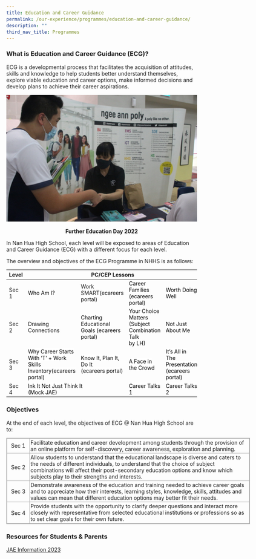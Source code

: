 ```yaml
---
title: Education and Career Guidance
permalink: /our-experience/programmes/education-and-career-guidance/
description: ""
third_nav_title: Programmes
---
```

### What is Education and Career Guidance (ECG)?




ECG is a developmental process that facilitates the acquisition of attitudes, skills and knowledge to help students better understand themselves, explore viable education and career options, make informed decisions and develop plans to achieve their career aspirations.

![](/images/Further%20Education%20Day%202022.jpg)
<p style="text-align: center"><strong>Further Education Day 2022</strong></p>

In Nan Hua High School, each level will be exposed to areas of Education and Career Guidance (ECG) with a different focus for each level.

The overview and objectives of the ECG Programme in NHHS is as follows:

  

<table class="tg">
<thead>
  <tr>
    <th class="tg-a4yv">Level</th>
    <th class="tg-a4yv" colspan="4">PC/CEP Lessons</th>
  </tr>
</thead>
<tbody>
  <tr>
    <td class="tg-baqh">Sec 1</td>
    <td class="tg-92kb"><span style="color:#030303;background-color:#FFF">Who Am I?</span></td>
    <td class="tg-qx1l">Work SMART<span style="color:#030303;background-color:#FFF">(ecareers portal)</span></td>
    <td class="tg-92kb"><span style="color:#030303;background-color:#FFF">Career Families </span><span style="color:#030303;background-color:transparent">(ecareers portal) </span></td>
    <td class="tg-92kb"><span style="color:#030303;background-color:#FFF">Worth Doing Well</span></td>
  </tr>
  <tr>
    <td class="tg-baqh">Sec 2</td>
    <td class="tg-92kb"><span style="color:#030303;background-color:#FFF">Drawing Connections</span></td>
    <td class="tg-92kb"><span style="color:#030303;background-color:#FFF">Charting Educational Goals </span><span style="color:#030303;background-color:transparent">(ecareers portal)</span></td>
    <td class="tg-92kb"><span style="color:#030303;background-color:#FFF">Your Choice Matters (Subject Combination Talk</span><br><span style="color:#030303;background-color:#FFF">by LH) </span></td>
    <td class="tg-92kb"><span style="color:#030303;background-color:#FFF">Not Just About Me</span></td>
  </tr>
  <tr>
    <td class="tg-baqh">Sec 3 </td>
    <td class="tg-qx1l"><span style="color:#030303;background-color:#FFF">Why Career Starts With ‘T’ + Work Skills Inventory(ecareers portal)</span> </td>
    <td class="tg-nrix"> <span style="color:#030303;background-color:#FFF">Know It, Plan It, Do It</span><br><span style="color:#030303;background-color:#FFF">(ecareers portal)</span></td>
    <td class="tg-nrix"> <span style="color:#030303;background-color:#FFF">A Face in the Crowd</span></td>
    <td class="tg-nrix"> <span style="color:#030303;background-color:#FFF">It’s All in The Presentation (ecareers portal)</span></td>
  </tr>
  <tr>
    <td class="tg-baqh">Sec 4 </td>
    <td class="tg-nrix" colspan="2"> <span style="color:#030303;background-color:#FFF">Ink It Not Just Think It</span><br><span style="color:#030303;background-color:#FFF">(Mock JAE)</span><span style="color:#030303;background-color:transparent"> </span> </td>
    <td class="tg-92kb"><span style="color:#030303;background-color:#FFF">Career Talks 1</span> </td>
    <td class="tg-92kb"><span style="color:#030303;background-color:#FFF">Career Talks 2 </span> </td>
  </tr>
</tbody>
</table>

### **Objectives**

At the end of each level, the objectives of ECG @ Nan Hua High School are to:

  

<table class="ive_eobj_center iveo_table ives_tab_simple3" style="margin-top: auto; margin-right: 0px !important; margin-bottom: auto; margin-left: auto; outline: 0px; padding: 0px; box-sizing: border-box; border-collapse: collapse; clear: both; border: 1px solid rgb(170, 170, 170); width: 644px; height: auto !important;"><tbody style="margin: 0px; outline: 0px; padding: 0px; box-sizing: border-box;"><tr style="margin: 0px; outline: 0px; padding: 0px; box-sizing: border-box;"><td style="margin: 0px; outline: 0px; padding: 2px; box-sizing: border-box; text-align: center; border: 1px solid rgb(170, 170, 170); width: 60px;">Sec 1</td><td style="margin: 0px; outline: 0px; padding: 2px; box-sizing: border-box; text-align: left; border: 1px solid rgb(170, 170, 170); width: 584px;">Facilitate education and career development among students through the provision of an online platform for self-discovery, career awareness, exploration and planning.<span style="margin: 0px; outline: 0px; padding: 0px; box-sizing: border-box; font-size: 11pt; line-height: 15.6933px; font-family: Arial, sans-serif;"></span></td></tr><tr style="margin: 0px; outline: 0px; padding: 0px; box-sizing: border-box;"><td style="margin: 0px; outline: 0px; padding: 2px; box-sizing: border-box; text-align: center; border: 1px solid rgb(170, 170, 170);">Sec 2</td><td style="margin: 0px; outline: 0px; padding: 2px; box-sizing: border-box; text-align: left; border: 1px solid rgb(170, 170, 170);">Allow students to understand that the educational landscape is diverse and caters to the needs of different individuals, to understand that the choice of subject combinations will affect their post-secondary education options and know which subjects play to their strengths and interests.</td></tr><tr style="margin: 0px; outline: 0px; padding: 0px; box-sizing: border-box;"><td style="margin: 0px; outline: 0px; padding: 2px; box-sizing: border-box; text-align: center; border: 1px solid rgb(170, 170, 170);">Sec 3</td><td style="margin: 0px; outline: 0px; padding: 2px; box-sizing: border-box; text-align: left; border: 1px solid rgb(170, 170, 170);">Demonstrate awareness of the education and training needed to achieve career goals and to appreciate how their interests, learning styles, knowledge, skills, attitudes and values can mean that different education options may better fit their needs.</td></tr><tr style="margin: 0px; outline: 0px; padding: 0px; box-sizing: border-box;"><td style="margin: 0px; outline: 0px; padding: 2px; box-sizing: border-box; text-align: center; border: 1px solid rgb(170, 170, 170); width: 60px;">Sec 4</td><td style="margin: 0px; outline: 0px; padding: 2px; box-sizing: border-box; text-align: left; border: 1px solid rgb(170, 170, 170); width: 60px;">Provide students with the opportunity to clarify deeper questions and interact more closely with representative from selected educational institutions or professions so as to set clear goals for their own future.<span style="margin: 0px; outline: 0px; padding: 0px; box-sizing: border-box; font-size: 11pt; line-height: 15.6933px; font-family: Arial, sans-serif;"></span></td></tr></tbody></table>

  

### **Resources&nbsp;for Students &amp; Parents**

[JAE Information 2023](https://www.moe.gov.sg/-/media/files/post-secondary/2023-jae/2023-jae-booklet.ashx)